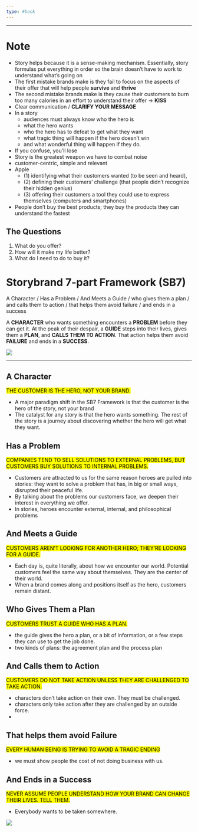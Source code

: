 ```yaml
---
type: #book
---
```


---
# Note
- Story helps because it is a sense-making mechanism. Essentially, story formulas put everything in order so the brain doesn’t have to work to understand what’s going on
- The first mistake brands make is they fail to focus on the aspects of their offer that will help people **survive** and **thrive**
- The second mistake brands make is they cause their customers to burn too many calories in an effort to understand their offer -> **KISS**
- Clear communication / **CLARIFY YOUR MESSAGE**
- In a story
	- audiences must always know who the hero is
	- what the hero wants
	- who the hero has to defeat to get what they want
	- what tragic thing will happen if the hero doesn’t win
	- and what wonderful thing will happen if they do.
- If you confuse, you’ll lose
- Story is the greatest weapon we have to combat noise
- customer-centric, simple and relevant
- Apple 
	- (1) identifying what their customers wanted (to be seen and heard), 
	- (2) defining their customers’ challenge (that people didn’t recognize their hidden genius)
	- (3) offering their customers a tool they could use to express themselves (computers and smartphones)
- People don’t buy the best products; they buy the products they can understand the fastest
## The Questions
1. What do you offer?  
2. How will it make my life better? 
3. What do I need to do to buy it?

# Storybrand 7-part Framework (SB7)
A Character / Has a Problem / And Meets a Guide / who gives them a plan / and calls them to action / that helps them avoid failure / and ends in a success

A **CHARACTER** who wants something encounters a **PROBLEM** before they can get it. At the peak of their despair, a **GUIDE** steps into their lives, gives them a **PLAN**, and **CALLS THEM TO ACTION**. That action helps them avoid **FAILURE** and ends in a **SUCCESS**.

![](https://i.imgur.com/GqXZtqA.png)


---

## A Character
<mark class="hltr-yellow-2">THE CUSTOMER IS THE HERO, NOT YOUR BRAND.</mark>
- A major paradigm shift in the SB7 Framework is that the customer is the hero of the story, not your brand
- The catalyst for any story is that the hero wants something. The rest of the story is a journey about discovering whether the hero will get what they want.
## Has a Problem 
<mark class="hltr-yellow-2">COMPANIES TEND TO SELL SOLUTIONS TO EXTERNAL PROBLEMS, BUT CUSTOMERS BUY SOLUTIONS TO INTERNAL PROBLEMS.</mark>
- Customers are attracted to us for the same reason heroes are pulled into stories: they want to solve a problem that has, in big or small ways, disrupted their peaceful life.
- By talking about the problems our customers face, we deepen their interest in everything we offer.
- In stories, heroes encounter external, internal, and philosophical problems
## And Meets a Guide
<mark class="hltr-yellow-2">CUSTOMERS AREN’T LOOKING FOR ANOTHER HERO; THEY’RE LOOKING FOR A GUIDE.</mark>
- Each day is, quite literally, about how we encounter our world. Potential customers feel the same way about themselves. They are the center of their world.
- When a brand comes along and positions itself as the hero, customers remain distant.
## Who Gives Them a Plan
<mark class="hltr-yellow-2">CUSTOMERS TRUST A GUIDE WHO HAS A PLAN.</mark>
- the guide gives the hero a plan, or a bit of information, or a few steps they can use to get the job done.
- two kinds of plans: the agreement plan and the process plan
## And Calls them to Action
<mark class="hltr-yellow-2">CUSTOMERS DO NOT TAKE ACTION UNLESS THEY ARE CHALLENGED TO TAKE ACTION.</mark>
- characters don’t take action on their own. They must be challenged.
- characters only take action after they are challenged by an outside force.
- 
## That helps them avoid Failure
<mark class="hltr-yellow-2">EVERY HUMAN BEING IS TRYING TO AVOID A TRAGIC ENDING</mark>
- we must show people the cost of not doing business with us.
## And Ends in a Success
<mark class="hltr-yellow-2">NEVER ASSUME PEOPLE UNDERSTAND HOW YOUR BRAND CAN CHANGE THEIR LIVES. TELL THEM.</mark>
- Everybody wants to be taken somewhere.


![](https://i.imgur.com/m06WMnE.png)


